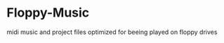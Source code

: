 Floppy-Music
============

midi music and project files optimized for beeing played on floppy drives
